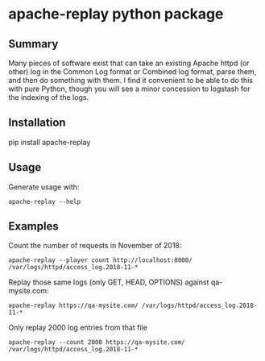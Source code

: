 # apache-replay python package

## Summary

Many pieces of software exist that can take an existing Apache httpd (or other)
log in the Common Log format or Combined log format, parse them, and then do
something with them.   I find it convenient to be able to do this with pure
Python, though you will see a minor concession to logstash for the indexing of
the logs.

## Installation

pip install apache-replay

## Usage

Generate usage with:

    apache-replay --help

## Examples

Count the number of requests in November of 2018:

    apache-replay --player count http://localhost:8000/ /var/logs/httpd/access_log.2018-11-*

Replay those same logs (only GET, HEAD, OPTIONS) against qa-mysite.com:

    apache-replay https://qa-mysite.com/ /var/logs/httpd/access_log.2018-11-*

Only replay 2000 log entries from that file

    apache-replay --count 2000 https://qa-mysite.com/ /var/logs/httpd/access_log.2018-11-*

